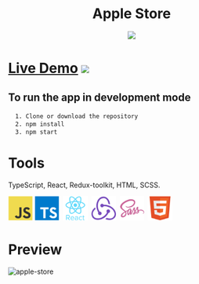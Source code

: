 <div id="header" align="center">

# Apple Store
<img src="https://media.giphy.com/media/tYiGDt4b33UVq/giphy.gif" width="150"/>
  </div>
  
 # [Live Demo](https://mikhail-martynenko.github.io/apple-store/)  <img src="https://media.giphy.com/media/XDvXWFFpO5VsvJixjY/giphy.gif" width="100"/>

## To run the app in development mode
  ```
    1. Clone or download the repository
    2. npm install
    3. npm start
  ```
  
  # Tools
TypeScript, React, Redux-toolkit, HTML, SCSS.
<div>
  <img src="https://github.com/devicons/devicon/blob/master/icons/javascript/javascript-original.svg" title="JavaScript" alt="JavaScript" width="50"/> 
  <img src="https://github.com/devicons/devicon/blob/master/icons/typescript/typescript-original.svg" title="TypeScript" alt="TypeScript" width="50" height="50"/>&nbsp;
  <img src="https://github.com/devicons/devicon/blob/master/icons/react/react-original-wordmark.svg" title="React" alt="React" width="50" height="50"/>&nbsp;
  <img src="https://github.com/devicons/devicon/blob/master/icons/redux/redux-original.svg" title="Redux" alt="Redux " width="50" height="50"/>&nbsp;
  <img src="https://github.com/devicons/devicon/blob/master/icons/sass/sass-original.svg"  title="sass" alt="sass" width="50" height="50"/>&nbsp;
  <img src="https://github.com/devicons/devicon/blob/master/icons/html5/html5-original.svg" title="HTML5" alt="HTML" width="50" height="50"/>&nbsp;
</div>

 # Preview
 
<img src='https://i.postimg.cc/7LMMpPhP/apple-store.png' alt='apple-store'/>
